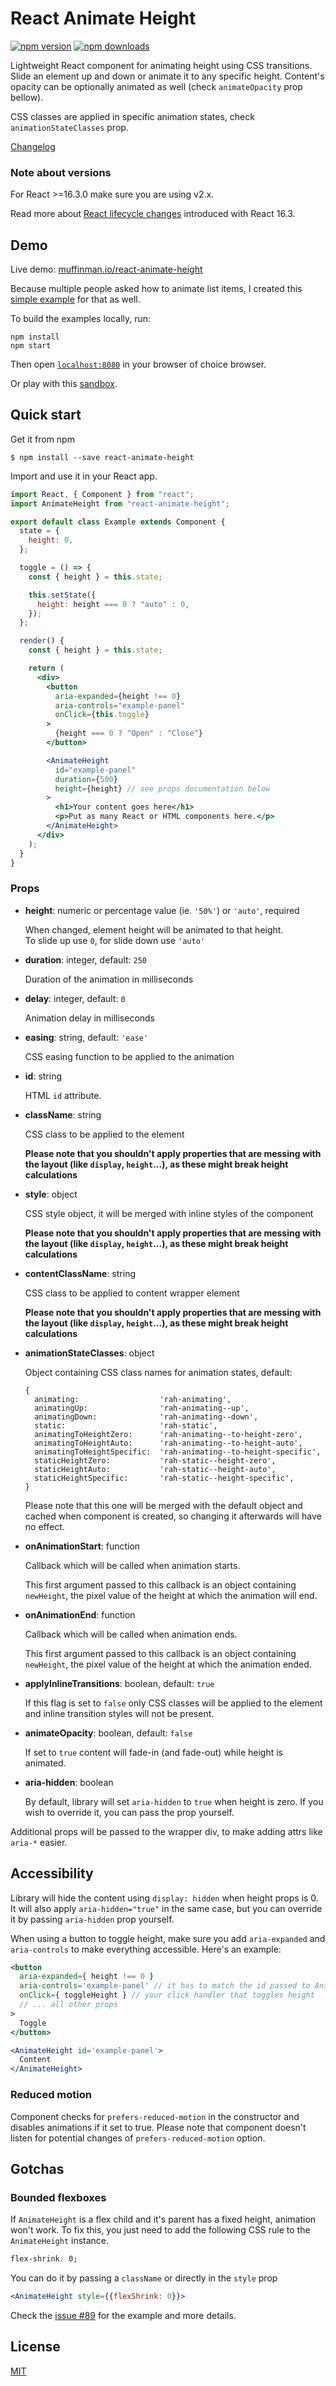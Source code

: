 # React Animate Height

[![npm version](https://img.shields.io/npm/v/react-animate-height.svg?style=flat-square)](https://www.npmjs.com/package/react-animate-height)
[![npm downloads](https://img.shields.io/npm/dm/react-animate-height.svg?style=flat-square)](https://www.npmjs.com/package/react-animate-height)

Lightweight React component for animating height using CSS transitions.
Slide an element up and down or animate it to any specific height.
Content's opacity can be optionally animated as well (check `animateOpacity` prop bellow).

CSS classes are applied in specific animation states, check `animationStateClasses` prop.

[Changelog](CHANGELOG.md)

### Note about versions

For React >=16.3.0 make sure you are using v2.x.

Read more about [React lifecycle changes](https://reactjs.org/blog/2018/03/27/update-on-async-rendering.html) introduced with React 16.3.

## Demo

Live demo: [muffinman.io/react-animate-height](https://muffinman.io/react-animate-height/)

Because multiple people asked how to animate list items, I created this [simple example](https://codesandbox.io/s/react-animated-list-example-made-using-react-animate-height-je9q1) for that as well.

To build the examples locally, run:

```
npm install
npm start
```

Then open [`localhost:8080`](http://localhost:8080) in your browser of choice browser.

Or play with this [sandbox](https://codesandbox.io/s/react-animate-height-basic-example-ql384).

## Quick start

Get it from npm

```
$ npm install --save react-animate-height
```

Import and use it in your React app.

```jsx
import React, { Component } from "react";
import AnimateHeight from "react-animate-height";

export default class Example extends Component {
  state = {
    height: 0,
  };

  toggle = () => {
    const { height } = this.state;

    this.setState({
      height: height === 0 ? "auto" : 0,
    });
  };

  render() {
    const { height } = this.state;

    return (
      <div>
        <button
          aria-expanded={height !== 0}
          aria-controls="example-panel"
          onClick={this.toggle}
        >
          {height === 0 ? "Open" : "Close"}
        </button>

        <AnimateHeight
          id="example-panel"
          duration={500}
          height={height} // see props documentation below
        >
          <h1>Your content goes here</h1>
          <p>Put as many React or HTML components here.</p>
        </AnimateHeight>
      </div>
    );
  }
}
```

### Props

- **height**: numeric or percentage value (ie. `'50%'`) or `'auto'`, required

  When changed, element height will be animated to that height.<br/>
  To slide up use <code>0</code>, for slide down use <code>'auto'</code>

- **duration**: integer, default: `250`

  Duration of the animation in milliseconds

- **delay**: integer, default: `0`

  Animation delay in milliseconds

- **easing**: string, default: `'ease'`

  CSS easing function to be applied to the animation

- **id**: string

  HTML `id` attribute.

- **className**: string

  CSS class to be applied to the element

  **Please note that you shouldn't apply properties that are messing with the layout (like `display`, `height`...), as these might break height calculations**

- **style**: object

  CSS style object, it will be merged with inline styles of the component

  **Please note that you shouldn't apply properties that are messing with the layout (like `display`, `height`...), as these might break height calculations**

- **contentClassName**: string

  CSS class to be applied to content wrapper element

  **Please note that you shouldn't apply properties that are messing with the layout (like `display`, `height`...), as these might break height calculations**

- **animationStateClasses**: object

  Object containing CSS class names for animation states, default:

  ```
  {
    animating:                  'rah-animating',
    animatingUp:                'rah-animating--up',
    animatingDown:              'rah-animating--down',
    static:                     'rah-static',
    animatingToHeightZero:      'rah-animating--to-height-zero',
    animatingToHeightAuto:      'rah-animating--to-height-auto',
    animatingToHeightSpecific:  'rah-animating--to-height-specific',
    staticHeightZero:           'rah-static--height-zero',
    staticHeightAuto:           'rah-static--height-auto',
    staticHeightSpecific:       'rah-static--height-specific',
  }
  ```

  Please note that this one will be merged with the default object and cached when component is created,
  so changing it afterwards will have no effect.

- **onAnimationStart**: function

  Callback which will be called when animation starts.

  This first argument passed to this callback is an object containing `newHeight`, the pixel value of the height at which the animation will end.

- **onAnimationEnd**: function

  Callback which will be called when animation ends.

  This first argument passed to this callback is an object containing `newHeight`, the pixel value of the height at which the animation ended.

- **applyInlineTransitions**: boolean, default: `true`

  If this flag is set to `false` only CSS classes will be applied to the element and inline
  transition styles will not be present.

- **animateOpacity**: boolean, default: `false`

  If set to `true` content will fade-in (and fade-out) while height is animated.

- **aria-hidden**: boolean

  By default, library will set `aria-hidden` to `true` when height is zero. If you wish to override it, you can pass the prop yourself.

Additional props will be passed to the wrapper div, to make adding attrs like `aria-*` easier.

## Accessibility

Library will hide the content using `display: hidden` when height props is 0. It will also apply `aria-hidden="true"` in the same case, but you can override it by passing `aria-hidden` prop yourself.

When using a button to toggle height, make sure you add `aria-expanded` and `aria-controls` to make everything accessible. Here's an example:

```jsx
<button
  aria-expanded={ height !== 0 }
  aria-controls='example-panel' // it has to match the id passed to AnimateHeight
  onClick={ toggleHeight } // your click handler that toggles height
  // ... all other props
>
  Toggle
</button>

<AnimateHeight id='example-panel'>
  Content
</AnimateHeight>
```

### Reduced motion

Component checks for `prefers-reduced-motion` in the constructor and disables animations if it set to true. Please note that component doesn't listen for potential changes of `prefers-reduced-motion` option.

## Gotchas

### Bounded flexboxes

If `AnimateHeight` is a flex child and it's parent has a fixed height, animation won't work.
To fix this, you just need to add the following CSS rule to the `AnimateHeight` instance.

```css
flex-shrink: 0;
```

You can do it by passing a `className` or directly in the `style` prop

```jsx
<AnimateHeight style={{flexShrink: 0}}>
```

Check the [issue #89](https://github.com/Stanko/react-animate-height/issues/89) for the example and more details.

## License

[MIT](https://github.com/Stanko/react-animate-height/blob/master/LICENSE)
